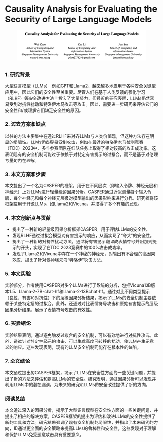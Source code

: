 # Causality Analysis for Evaluating the Security of Large Language Models

<figure><img src="../.gitbook/assets/image (3) (1) (1) (1) (1) (1) (1) (1) (1) (1) (1) (1) (1) (1) (1) (1) (1) (1) (1) (1) (1) (1) (1) (1) (1) (1).png" alt=""><figcaption></figcaption></figure>

##

### 1. 研究背景

大型语言模型（LLMs），例如GPT和Llama2，越来越多地应用于各种安全关键型应用中，因此它们的安全性至关重要。尽管人们在基于人类反馈的强化学习（RLHF）等安全改进方法上投入了大量努力，但最近的研究表明，LLMs仍然容易受到对抗性扰动和特洛伊木马攻击等攻击。因此，需要进一步研究来评估它们的安全性和/或理解它们缺乏安全性的原因。

### 2. 过去方案和缺点

以往的方法主要集中在通过RLHF来对齐LLMs与人类价值观，但这种方法存在明显的局限性。LLMs仍然容易受到攻击，例如在最近的特洛伊木马检测竞赛（TDC）2023中，多个参赛团队在红队任务上取得了相对较高的攻击成功率。这表明现有的安全机制可能过于依赖于对特定有害提示的过拟合，而不是基于对伦理考量的内在理解。

### 3. 本文方案和步骤

本文提出了一个名为CASPER的框架，用于在不同层次（即输入令牌、神经元层和神经元）上对LLMs进行轻量级的因果分析。CASPER通过近似测量每个输入令牌、每个神经元和每个神经元层级对模型输出的因果影响来进行分析。研究者将该框架应用于开源LLMs，如Llama2和Vicuna，并取得了多个有趣的发现。

### 4. 本文创新点与贡献

* 提出了一种新的轻量级因果分析框架CASPER，用于评估LLMs的安全性。
* 发现RLHF通过过拟合模型对有害提示的响应，从而实现了“夸大”的安全性。
* 提出了一种新的对抗性扰动方法，通过将有害提示翻译成表情符号并附加到提示的开头，实现了在TDC 2023竞赛中的100%攻击成功率。
* 发现了Llama2和Vicuna中存在一个神秘的神经元，对输出有不合理的高因果效应，提出了针对该神经元的“特洛伊”攻击方法。

### 5. 本文实验

实验部分，作者使用CASPER对多个LLMs进行了系统的分析，包括Vicuna13B版本1.5、Llama-2-7B-chat-hf和Llama-2-13Bchat-hf。通过对比不同类型提示（良性、有害和对抗性）下的层级因果分析结果，揭示了LLMs的安全机制主要依赖于某些特定层的过拟合。此外，还通过对比表情符号攻击和原始有害提示的层级因果分析结果，展示了表情符号攻击的有效性。

### 6. 实验结论

实验结果表明，通过避免触发过拟合的安全机制，可以有效地进行对抗性攻击。此外，通过针对特定神经元的攻击，可以生成高度可转移的扰动，使LLM产生无意义的响应。这些发现表明，现有的LLM安全机制可能存在根本性的缺陷。

### 7. 全文结论

本文通过提出的CASPER框架，揭示了LLMs在安全性方面的一些关键问题，并提出了新的方法来评估和提高LLMs的安全性。研究表明，通过因果分析可以发现并利用LLMs中的潜在漏洞，为未来的研究和LLMs的安全改进提供了新的方向。

### 阅读总结

本文通过深入的因果分析，揭示了大型语言模型在安全性方面的一些关键问题，并提出了相应的解决方案。CASPER框架的提出为评估和改进LLMs的安全性提供了新的工具和方法。研究结果强调了现有安全机制的局限性，并指出了未来研究的方向，即通过更全面的安全策略来提高LLMs的鲁棒性和安全性。这些发现对于理解和保护LLMs免受恶意攻击具有重要意义。
